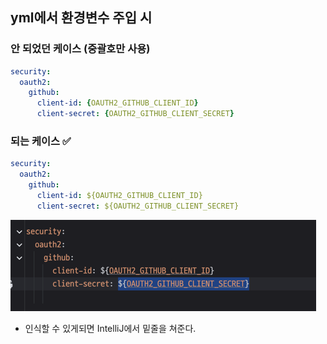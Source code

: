 ## yml에서 환경변수 주입 시  

### 안 되었던 케이스 (중괄호만 사용)

```yml
security:
  oauth2:
    github:
      client-id: {OAUTH2_GITHUB_CLIENT_ID}
      client-secret: {OAUTH2_GITHUB_CLIENT_SECRET}
```

### 되는 케이스 ✅

```yml
security:
  oauth2:
    github:
      client-id: ${OAUTH2_GITHUB_CLIENT_ID}
      client-secret: ${OAUTH2_GITHUB_CLIENT_SECRET}
```
![img.png](img.png)

- 인식할 수 있게되면 IntelliJ에서 밑줄을 쳐준다.
